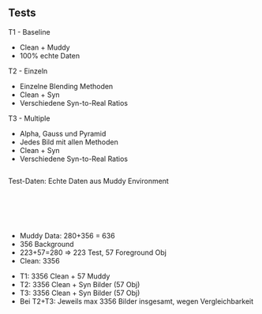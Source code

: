## Tests

<div style="display: flex; flex-direction: column; margin-bottom: 2vh;">
<div class="container">
    <div class="column blue">
    <div class="header blue">T1 - Baseline</div>
    <ul>
        <li>Clean + Muddy</li>
        <li>100% echte Daten</li>
    </ul>
    </div>
    <div class="column purple">
    <div class="header purple">T2 - Einzeln</div>
    <ul>
        <li>Einzelne Blending Methoden</li>
        <li>Clean + Syn</li>
        <li>Verschiedene Syn-to-Real Ratios</li>
    </ul>
    </div>
    <div class="column orange">
    <div class="header orange">T3 - Multiple</div>
    <ul>
        <li>Alpha, Gauss und Pyramid</li>
        <li>Jedes Bild mit allen Methoden</li>
        <li>Clean + Syn</li>
        <li>Verschiedene Syn-to-Real Ratios</li>
    </ul>
    </div>
</div>
<div class="bottom-container">
    <p>Test-Daten: Echte Daten aus Muddy Environment</p>
</div>
</div>
<aside class="notes">
<ul>
    <li>Muddy Data: 280+356 = 636</li>
    <li>356 Background</li>
    <li>223+57=280 => 223 Test, 57 Foreground Obj</li>
    <li>Clean: 3356</li>
</ul>
<ul>
    <li>T1: 3356 Clean + 57 Muddy</li>
    <li>T2: 3356 Clean + Syn Bilder (57 Obj)</li>
    <li>T3: 3356 Clean + Syn Bilder (57 Obj)</li>
    <li>
    Bei T2+T3: Jeweils max 3356 Bilder insgesamt, wegen
    Vergleichbarkeit
    </li>
</ul>
</aside>
